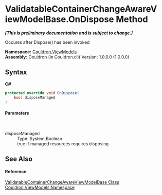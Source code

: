# ValidatableContainerChangeAwareViewModelBase.OnDispose Method 
 _**\[This is preliminary documentation and is subject to change.\]**_

Occures after Dispose() has been invoked

**Namespace:**&nbsp;<a href="N_Couldron_ViewModels">Couldron.ViewModels</a><br />**Assembly:**&nbsp;Couldron (in Couldron.dll) Version: 1.0.0.0 (1.0.0.0)

## Syntax

**C#**<br />
``` C#
protected override void OnDispose(
	bool disposeManaged
)
```


#### Parameters
&nbsp;<dl><dt>disposeManaged</dt><dd>Type: System.Boolean<br />true if managed resources requires disposing</dd></dl>

## See Also


#### Reference
<a href="T_Couldron_ViewModels_ValidatableContainerChangeAwareViewModelBase">ValidatableContainerChangeAwareViewModelBase Class</a><br /><a href="N_Couldron_ViewModels">Couldron.ViewModels Namespace</a><br />